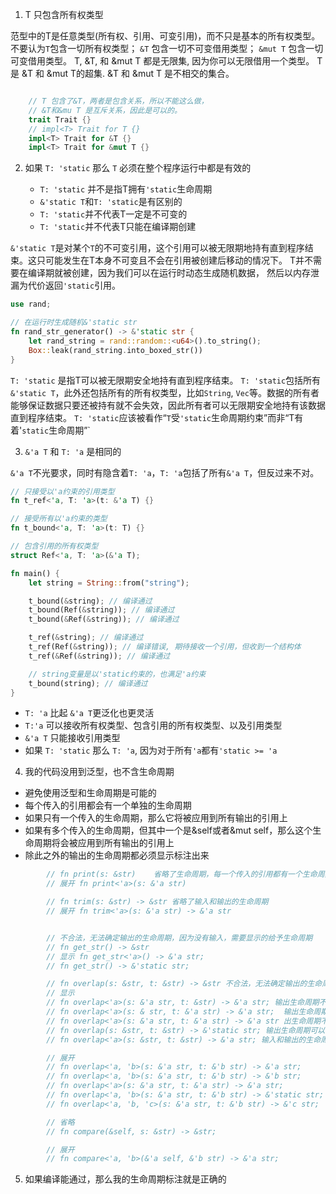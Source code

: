 1. T 只包含所有权类型

范型中的T是任意类型(所有权、引用、可变引用)，而不只是基本的所有权类型。不要认为`T`包含一切所有权类型； `&T` 包含一切不可变借用类型； `&mut T` 包含一切可变借用类型。
T, &T, 和 &mut T 都是无限集, 因为你可以无限借用一个类型。 T 是 &T 和 &mut T的超集. &T 和 &mut T 是不相交的集合。

```rust

    // T 包含了&T，两者是包含关系，所以不能这么做，
    // &T和&mu T 是互斥关系，因此是可以的。
    trait Trait {}
    // impl<T> Trait for T {}
    impl<T> Trait for &T {}
    impl<T> Trait for &mut T {}
```

2. 如果 `T: 'static` 那么 `T` 必须在整个程序运行中都是有效的

    * `T: 'static` 并不是指T拥有`'static`生命周期
    * `&'static T`和`T: 'static`是有区别的
    * `T: 'static`并不代表T一定是不可变的
    * `T: 'static`并不代表T只能在编译期创建

`&'static T`是对某个`T`的不可变引用，这个引用可以被无限期地持有直到程序结束。这只可能发生在T本身不可变且不会在引用被创建后移动的情况下。 T并不需要在编译期就被创建，因为我们可以在运行时动态生成随机数据， 然后以内存泄漏为代价返回`'static`引用。

```rust
use rand;

// 在运行时生成随机&'static str
fn rand_str_generator() -> &'static str {
    let rand_string = rand::random::<u64>().to_string();
    Box::leak(rand_string.into_boxed_str())
}
```

`T: 'static` 是指T可以被无限期安全地持有直到程序结束。 `T: 'static`包括所有`&'static T`，此外还包括所有的所有权类型，比如`String`, `Vec`等。数据的所有者能够保证数据只要还被持有就不会失效，因此所有者可以无限期安全地持有该数据直到程序结束。 `T: 'static`应该被看作“`T`受`'static`生命周期约束”而非“T有着'`static`生命周期”`

3. `&'a T` 和 `T: 'a` 是相同的

`&'a T`不光要求，同时有隐含着`T: 'a`，`T: 'a`包括了所有`&'a T`，但反过来不对。

```rust
// 只接受以'a约束的引用类型
fn t_ref<'a, T: 'a>(t: &'a T) {}

// 接受所有以'a约束的类型
fn t_bound<'a, T: 'a>(t: T) {}

// 包含引用的所有权类型
struct Ref<'a, T: 'a>(&'a T);

fn main() {
    let string = String::from("string");

    t_bound(&string); // 编译通过
    t_bound(Ref(&string)); // 编译通过
    t_bound(&Ref(&string)); // 编译通过

    t_ref(&string); // 编译通过
    t_ref(Ref(&string)); // 编译错误, 期待接收一个引用，但收到一个结构体
    t_ref(&Ref(&string)); // 编译通过

    // string变量是以'static约束的，也满足'a约束
    t_bound(string); // 编译通过
}
```

  * `T: 'a` 比起 `&'a T`更泛化也更灵活
  * `T:'a` 可以接收所有权类型、包含引用的所有权类型、以及引用类型
  * `&'a T` 只能接收引用类型
  * 如果 `T: 'static` 那么 `T: 'a`, 因为对于所有`'a`都有`'static >= 'a`

4. 我的代码没用到泛型，也不含生命周期
  
  * 避免使用泛型和生命周期是可能的
  * 每个传入的引用都会有一个单独的生命周期
  * 如果只有一个传入的生命周期，那么它将被应用到所有输出的引用上
  * 如果有多个传入的生命周期，但其中一个是&self或者&mut self，那么这个生命周期将会被应用到所有输出的引用上
  * 除此之外的输出的生命周期都必须显示标注出来

```rust
        // fn print(s: &str)    省略了生命周期，每一个传入的引用都有一个生命周期
        // 展开 fn print<'a>(s: &'a str)

        // fn trim(s: &str) -> &str 省略了输入和输出的生命周期
        // 展开 fn trim<'a>(s: &'a str) -> &'a str


        // 不合法，无法确定输出的生命周期，因为没有输入，需要显示的给予生命周期
        // fn get_str() -> &str
        // 显示 fn get_str<'a>() -> &'a str;
        // fn get_str() -> &'static str;

        // fn overlap(s: &str, t: &str) -> &str 不合法，无法确定输出的生命周期，因为这里有多个输入
        // 显示
        // fn overlap<'a>(s: &'a str, t: &str) -> &'a str; 输出生命周期不能长于s
        // fn overlap<'a>(s: & str, t: &'a str) -> &'a str;  输出生命周期不能长于t
        // fn overlap<'a>(s: &'a str, t: &'a str) -> &'a str 出生命周期不能长于s和t
        // fn overlap(s: &str, t: &str) -> &'static str; 输出生命周期可以长于s和t
        // fn overlap<'a>(s: &str, t: &str) -> &'a str; 输入和输出的生命周期无关

        // 展开
        // fn overlap<'a, 'b>(s: &'a str, t: &'b str) -> &'a str;
        // fn overlap<'a, 'b>(s: &'a str, t: &'b str) -> &'b str;
        // fn overlap<'a>(s: &'a str, t: &'a str) -> &'a str;
        // fn overlap<'a, 'b>(s: &'a str, t: &'b str) -> &'static str;
        // fn overlap<'a, 'b, 'c>(s: &'a str, t: &'b str) -> &'c str;

        // 省略
        // fn compare(&self, s: &str) -> &str;

        // 展开
        // fn compare<'a, 'b>(&'a self, &'b str) -> &'a str;
```

5. 如果编译能通过，那么我的生命周期标注就是正确的